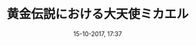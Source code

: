 ---
title: 黄金伝説における大天使ミカエル
menu: 黄金伝説
created: 04-10-2017, 12:15
date: 15-10-2017, 17:37
modified: 16-10-2017, 12:42
itempage: Article
taxonomy:
    category: [docs, ja]
content:
    items:
       '@taxonomy':
         category: [legende-doree, ja]
    order:
        by: default
        dir: asc
    limit: 1
    pagination: true
metadata:
   description: 'モン・サン＝ミシェルの歴史に関係する大天使ミカエルが出現するヤコブス・デ・ウォラギネが著わした黄金伝説（レゲンダ・アウレア）139章の文書の紹介する'
   keywords: '大天使ミカエル, 黄金伝説, 139章, モン・サン＝ミシェル, ヤコブス・デ・ヴォラギネ, レゲンダ・アウレア'
   image: legende-doree_700x883.jpg
   image_height: 700
   image_width: 883
   image_title: "大天使ミカエルの祝祭、ベリー公のいとも豪華なる時祷書"
   image_legend: "1411年~1416年の間ベリー公ジャン1世のためにランブール兄弟たちに制作された《ベリー公のいとも豪華なる時祷書》の《典礼年の時祷章》の部分から引用された現在65請求記号付きの史料としてシャンティイ城（フランス）のコンデ美術館の図書館に保管されていて、干潮のモン・サン＝ミシェルの上に大天使ミカエルと竜装の闘いが表わされている飾細密画。七人の天使たちがミニアチュアを囲んで、さまざまな銀色の雲から出るメダルのなかから場面をにている。下と左にあるそのなかの一人がベリー公の紋章を持っている。"
   'twitter:card' : summary
significantlinks: ["https://ja.wikipedia.org/wiki/モン・サン＝ミシェル", "https://ja.wikipedia.org/wiki/ミカエル", "https://ja.wikipedia.org/wiki/レゲンダ・アウレア", "https://ja.wikipedia.org/wiki/ヤコブス・デ・ウォラギネ", "https://ja.wikipedia.org/wiki/レゲンダ・アウレア"]
specialty: ["フランス歴史", "宗教", "聖書歴史", "信仰", "黄金伝説", "大天使ミカエル", "モン・サン＝ミシェル", "ヤコブス・デ・ヴォラギネ"]
shortcode-core:
   active: true
sitemap:
   changefreq: daily
   priority: 0.9
---